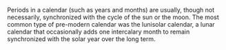 Periods in a calendar (such as years and months) are usually, though not necessarily, synchronized with the cycle of the sun or the moon. The most common type of pre-modern calendar was the lunisolar calendar, a lunar calendar that occasionally adds one intercalary month to remain synchronized with the solar year over the long term.
